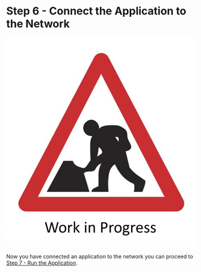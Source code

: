 # Step 6 - Connect the Application to the Network

![Work in Progress](../images/wip.png)

Now you have connected an application to the network you can proceed to [Step 7 - Run the Application](../docs/runapp.md).